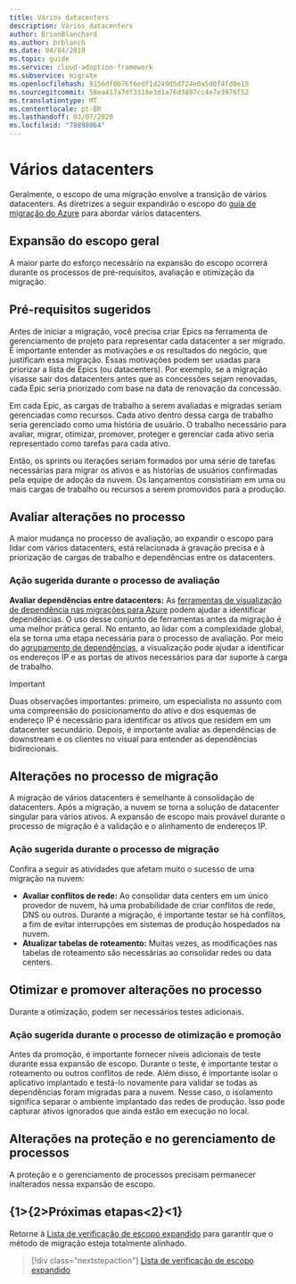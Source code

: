 ```yaml
---
title: Vários datacenters
description: Vários datacenters
author: BrianBlanchard
ms.author: brblanch
ms.date: 04/04/2019
ms.topic: guide
ms.service: cloud-adoption-framework
ms.subservice: migrate
ms.openlocfilehash: 9156df0b76f6edf1d249d5d724e0a5d0f4fd8e15
ms.sourcegitcommit: 58ea417a7df3318e3d1a76d3807cc4e7e3976f52
ms.translationtype: MT
ms.contentlocale: pt-BR
ms.lasthandoff: 03/07/2020
ms.locfileid: "78898064"
---
```

# <a name="multiple-datacenters"></a>Vários datacenters

Geralmente, o escopo de uma migração envolve a transição de vários datacenters. As diretrizes a seguir expandirão o escopo do [guia de migração do Azure](../azure-migration-guide/index.md) para abordar vários datacenters.

## <a name="general-scope-expansion"></a>Expansão do escopo geral

A maior parte do esforço necessário na expansão do escopo ocorrerá durante os processos de pré-requisitos, avaliação e otimização da migração.

## <a name="suggested-prerequisites"></a>Pré-requisitos sugeridos

Antes de iniciar a migração, você precisa criar Epics na ferramenta de gerenciamento de projeto para representar cada datacenter a ser migrado. É importante entender as motivações e os resultados do negócio, que justificam essa migração. Essas motivações podem ser usadas para priorizar a lista de Epics (ou datacenters). Por exemplo, se a migração visasse sair dos datacenters antes que as concessões sejam renovadas, cada Epic seria priorizado com base na data de renovação da concessão.

Em cada Epic, as cargas de trabalho a serem avaliadas e migradas seriam gerenciadas como recursos. Cada ativo dentro dessa carga de trabalho seria gerenciado como uma história de usuário. O trabalho necessário para avaliar, migrar, otimizar, promover, proteger e gerenciar cada ativo seria representado como tarefas para cada ativo.

Então, os sprints ou iterações seriam formados por uma série de tarefas necessárias para migrar os ativos e as histórias de usuários confirmadas pela equipe de adoção da nuvem. Os lançamentos consistiriam em uma ou mais cargas de trabalho ou recursos a serem promovidos para a produção.

## <a name="assess-process-changes"></a>Avaliar alterações no processo

A maior mudança no processo de avaliação, ao expandir o escopo para lidar com vários datacenters, está relacionada à gravação precisa e à priorização de cargas de trabalho e dependências entre os datacenters.

### <a name="suggested-action-during-the-assess-process"></a>Ação sugerida durante o processo de avaliação

**Avaliar dependências entre datacenters:** As [ferramentas de visualização de dependência nas migrações para Azure](https://docs.microsoft.com/azure/migrate/concepts-dependency-visualization) podem ajudar a identificar dependências. O uso desse conjunto de ferramentas antes da migração é uma melhor prática geral. No entanto, ao lidar com a complexidade global, ela se torna uma etapa necessária para o processo de avaliação. Por meio do [agrupamento de dependências](https://docs.microsoft.com/azure/migrate/how-to-create-group-machine-dependencies), a visualização pode ajudar a identificar os endereços IP e as portas de ativos necessários para dar suporte à carga de trabalho.

> [!IMPORTANT]
> Duas observações importantes: primeiro, um especialista no assunto com uma compreensão do posicionamento do ativo e dos esquemas de endereço IP é necessário para identificar os ativos que residem em um datacenter secundário. Depois, é importante avaliar as dependências de downstream e os clientes no visual para entender as dependências bidirecionais.

## <a name="migrate-process-changes"></a>Alterações no processo de migração

A migração de vários datacenters é semelhante à consolidação de datacenters. Após a migração, a nuvem se torna a solução de datacenter singular para vários ativos. A expansão de escopo mais provável durante o processo de migração é a validação e o alinhamento de endereços IP.

### <a name="suggested-action-during-the-migrate-process"></a>Ação sugerida durante o processo de migração

Confira a seguir as atividades que afetam muito o sucesso de uma migração na nuvem:

- **Avaliar conflitos de rede:** Ao consolidar data centers em um único provedor de nuvem, há uma probabilidade de criar conflitos de rede, DNS ou outros. Durante a migração, é importante testar se há conflitos, a fim de evitar interrupções em sistemas de produção hospedados na nuvem.
- **Atualizar tabelas de roteamento:** Muitas vezes, as modificações nas tabelas de roteamento são necessárias ao consolidar redes ou data centers.

## <a name="optimize-and-promote-process-changes"></a>Otimizar e promover alterações no processo

Durante a otimização, podem ser necessários testes adicionais.

### <a name="suggested-action-during-the-optimize-and-promote-process"></a>Ação sugerida durante o processo de otimização e promoção

Antes da promoção, é importante fornecer níveis adicionais de teste durante essa expansão de escopo. Durante o teste, é importante testar o roteamento ou outros conflitos de rede. Além disso, é importante isolar o aplicativo implantado e testá-lo novamente para validar se todas as dependências foram migradas para a nuvem. Nesse caso, o isolamento significa separar o ambiente implantado das redes de produção. Isso pode capturar ativos ignorados que ainda estão em execução no local.

## <a name="secure-and-manage-process-changes"></a>Alterações na proteção e no gerenciamento de processos

A proteção e o gerenciamento de processos precisam permanecer inalterados nessa expansão de escopo.

## <a name="next-steps"></a>{1&gt;{2&gt;Próximas etapas&lt;2}&lt;1}

Retorne à [Lista de verificação de escopo expandido](./index.md) para garantir que o método de migração esteja totalmente alinhado.

> [!div class="nextstepaction"]
> [Lista de verificação de escopo expandido](./index.md)
